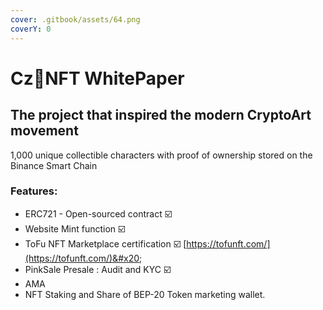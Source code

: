 ```yaml
---
cover: .gitbook/assets/64.png
coverY: 0
---
```


# Cz🔶NFT WhitePaper

## The project that inspired the modern CryptoArt movement



1,000 unique collectible characters with proof of ownership stored on the Binance Smart Chain

### Features:&#x20;

* ERC721 - Open-sourced contract ☑️
* Website Mint function ☑️
* ToFu NFT Marketplace certification ☑️ [https://tofunft.com/](https://tofunft.com/)&#x20;
* PinkSale Presale : Audit and KYC ☑️
* AMA&#x20;
* NFT Staking and Share of BEP-20 Token marketing wallet. &#x20;
